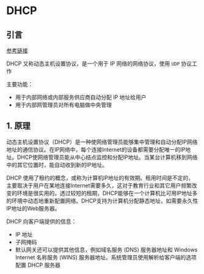 # DHCP

## 引言

[参考链接](https://zh.wikipedia.org/wiki/%E5%8A%A8%E6%80%81%E4%B8%BB%E6%9C%BA%E8%AE%BE%E7%BD%AE%E5%8D%8F%E8%AE%AE)

DHCP 又称动态主机设置协议，是一个用于 IP 网络的网络协议，使用 `UDP` 协议工作

主要功能：

* 用于内部网络或内部服务供应商自动分配 IP 地址给用户
* 用于内部网管理员对所有电脑做中央管理

## 1. 原理

动态主机设置协议（DHCP）是一种使网络管理员能够集中管理和自动分配IP网络地址的通信协议。在IP网络中，每个连接Internet的设备都需要分配唯一的IP地址。DHCP使网络管理员能从中心结点监控和分配IP地址。当某台计算机移到网络中的其它位置时，能自动收到新的IP地址。

DHCP 使用了租约的概念，或称为计算机IP地址的有效期。租用时间是不定的，主要取决于用户在某地连接Internet需要多久，这对于教育行业和其它用户频繁改变的环境是很实用的。透过较短的租期，DHCP能够在一个计算机比可用IP地址多的环境中动态地重新配置网络。DHCP支持为计算机分配静态地址，如需要永久性IP地址的Web服务器。

DHCP 向客户端提供的信息：

* IP 地址
* 子网掩码
* 默认网关还可以提供其他信息，例如域名服务 (DNS) 服务器地址和 Windows Internet 名称服务 (WINS) 服务器地址。系统管理员使用解析给客户端的选项配置 DHCP 服务器

